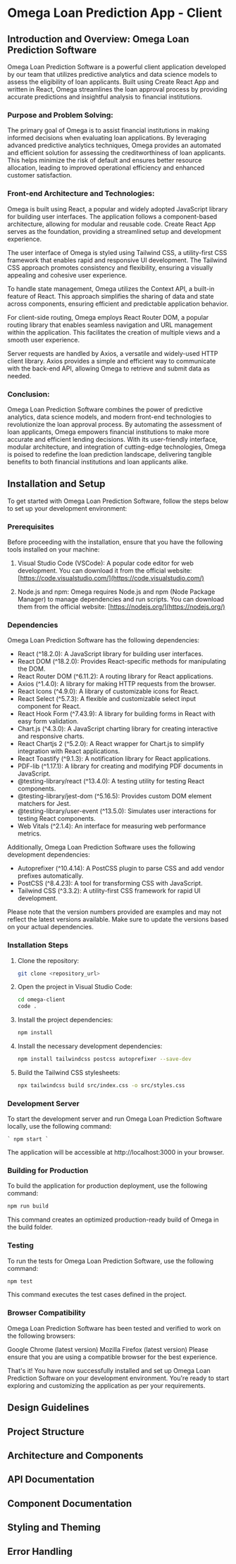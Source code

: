 # Omega Loan Prediction App - Client

## Introduction and Overview: Omega Loan Prediction Software

Omega Loan Prediction Software is a powerful client application developed by our team that utilizes predictive analytics and data science models to assess the eligibility of loan applicants. Built using Create React App and written in React, Omega streamlines the loan approval process by providing accurate predictions and insightful analysis to financial institutions.

### Purpose and Problem Solving:

The primary goal of Omega is to assist financial institutions in making informed decisions when evaluating loan applications. By leveraging advanced predictive analytics techniques, Omega provides an automated and efficient solution for assessing the creditworthiness of loan applicants. This helps minimize the risk of default and ensures better resource allocation, leading to improved operational efficiency and enhanced customer satisfaction.

### Front-end Architecture and Technologies:

Omega is built using React, a popular and widely adopted JavaScript library for building user interfaces. The application follows a component-based architecture, allowing for modular and reusable code. Create React App serves as the foundation, providing a streamlined setup and development experience.

The user interface of Omega is styled using Tailwind CSS, a utility-first CSS framework that enables rapid and responsive UI development. The Tailwind CSS approach promotes consistency and flexibility, ensuring a visually appealing and cohesive user experience.

To handle state management, Omega utilizes the Context API, a built-in feature of React. This approach simplifies the sharing of data and state across components, ensuring efficient and predictable application behavior.

For client-side routing, Omega employs React Router DOM, a popular routing library that enables seamless navigation and URL management within the application. This facilitates the creation of multiple views and a smooth user experience.

Server requests are handled by Axios, a versatile and widely-used HTTP client library. Axios provides a simple and efficient way to communicate with the back-end API, allowing Omega to retrieve and submit data as needed.

### Conclusion: 

Omega Loan Prediction Software combines the power of predictive analytics, data science models, and modern front-end technologies to revolutionize the loan approval process. By automating the assessment of loan applicants, Omega empowers financial institutions to make more accurate and efficient lending decisions. With its user-friendly interface, modular architecture, and integration of cutting-edge technologies, Omega is poised to redefine the loan prediction landscape, delivering tangible benefits to both financial institutions and loan applicants alike.


## Installation and Setup

To get started with Omega Loan Prediction Software, follow the steps below to set up your development environment:

### Prerequisites

Before proceeding with the installation, ensure that you have the following tools installed on your machine:

1. Visual Studio Code (VSCode): A popular code editor for web development. You can download it from the official website: [https://code.visualstudio.com/](https://code.visualstudio.com/)

2. Node.js and npm: Omega requires Node.js and npm (Node Package Manager) to manage dependencies and run scripts. You can download them from the official website: [https://nodejs.org/](https://nodejs.org/)

### Dependencies

Omega Loan Prediction Software has the following dependencies:

- React (^18.2.0): A JavaScript library for building user interfaces.
- React DOM (^18.2.0): Provides React-specific methods for manipulating the DOM.
- React Router DOM (^6.11.2): A routing library for React applications.
- Axios (^1.4.0): A library for making HTTP requests from the browser.
- React Icons (^4.9.0): A library of customizable icons for React.
- React Select (^5.7.3): A flexible and customizable select input component for React.
- React Hook Form (^7.43.9): A library for building forms in React with easy form validation.
- Chart.js (^4.3.0): A JavaScript charting library for creating interactive and responsive charts.
- React Chartjs 2 (^5.2.0): A React wrapper for Chart.js to simplify integration with React applications.
- React Toastify (^9.1.3): A notification library for React applications.
- PDF-lib (^1.17.1): A library for creating and modifying PDF documents in JavaScript.
- @testing-library/react (^13.4.0): A testing utility for testing React components.
- @testing-library/jest-dom (^5.16.5): Provides custom DOM element matchers for Jest.
- @testing-library/user-event (^13.5.0): Simulates user interactions for testing React components.
- Web Vitals (^2.1.4): An interface for measuring web performance metrics.

Additionally, Omega Loan Prediction Software uses the following development dependencies:

- Autoprefixer (^10.4.14): A PostCSS plugin to parse CSS and add vendor prefixes automatically.
- PostCSS (^8.4.23): A tool for transforming CSS with JavaScript.
- Tailwind CSS (^3.3.2): A utility-first CSS framework for rapid UI development.

Please note that the version numbers provided are examples and may not reflect the latest versions available. Make sure to update the versions based on your actual dependencies.

### Installation Steps

1. Clone the repository:

   ```bash
   git clone <repository_url>

   ```

2. Open the project in Visual Studio Code:

    ```bash
    cd omega-client
    code .

    ```
3. Install the project dependencies:

    ```bash
    npm install

    ```

4. Install the necessary development dependencies:

    ```bash
    npm install tailwindcss postcss autoprefixer --save-dev

    ```  

5. Build the Tailwind CSS stylesheets:

    ```bash
    npx tailwindcss build src/index.css -o src/styles.css

    ```    

### Development Server

To start the development server and run Omega Loan Prediction Software locally, use the following command:

    ` npm start `

The application will be accessible at http://localhost:3000 in your browser.

### Building for Production

To build the application for production deployment, use the following command:

  ```bash
  npm run build

 ```
 This command creates an optimized production-ready build of Omega in the build folder.


### Testing

To run the tests for Omega Loan Prediction Software, use the following command:

 ```bash
 npm test

```
This command executes the test cases defined in the project.


### Browser Compatibility

Omega Loan Prediction Software has been tested and verified to work on the following browsers:

Google Chrome (latest version)
Mozilla Firefox (latest version)
Please ensure that you are using a compatible browser for the best experience.

That's it! You have now successfully installed and set up Omega Loan Prediction Software on your development environment. You're ready to start exploring and customizing the application as per your requirements.


## Design Guidelines

<!-- Document the design principles, UI/UX guidelines, and visual components used in the app. Include color schemes, typography, layout, and interaction patterns. Provide examples and usage guidelines for consistency. -->



## Project Structure

<!-- Describe the structure of the front-end codebase, including folders, files, and naming conventions. Explain the organization of components, stylesheets, scripts, and any other relevant assets. -->


## Architecture and Components

<!-- Explain the high-level architecture of the front-end, including the main components and their interactions. Provide diagrams or flowcharts to illustrate the structure and relationships between components. -->


## API Documentation

<!-- provide detailed documentation for all the endpoints, request/response formats, and any authentication mechanisms used. Include examples of API calls and expected responses. -->


## Component Documentation

<!-- Document each front-end component used in the app, including reusable UI elements, forms, navigation, and any custom components. Describe their purpose, props/inputs, state, methods, and usage guidelines. Include code examples and screenshots where applicable. -->


## Styling and Theming

<!-- Explain the approach to styling and theming in the app, such as CSS frameworks, preprocessors, or CSS-in-JS solutions used. Provide guidelines for consistent styling, including class naming conventions, global styles, and responsive design considerations. -->



## Error Handling

<!-- Outline the strategies for handling errors and edge cases in the client app. Document how error messages are displayed to users, how validation is handled, and any error logging or reporting mechanisms in place. -->


